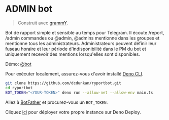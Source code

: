 # ADMIN bot

> Construit avec [grammY](https://grammy.dev).

Bot de rapport simple et sensible au temps pour Telegram. Il écoute /report, /admin
commandes ou @admin, @admins mentionne dans les groupes et mentionne tous les administrateurs. Administrateurs
peuvent définir leur fuseau horaire et leur période d'indisponibilité dans le PM du bot et uniquement
recevoir des mentions lorsqu'elles sont disponibles.

Démo: [@bot](https://t.me/codingteamAdmin_bot)

Pour exécuter localement, assurez-vous d'avoir installé [Deno CLI](https://deno.land).

```sh
git clone https://github.com/dcdunkan/ryportbot.git
cd ryportbot
BOT_TOKEN="<YOUR-TOKEN>" deno run --allow-net --allow-env main.ts
```

Allez à [BotFather](https://t.me/botfather) et procurez-vous un `BOT_TOKEN`.

Cliquez
[ici](https://dash.deno.com/new?url=https://raw.githubusercontent.com/anonymmouscoder/ADMIN/main/serve.ts&env=BOT_TOKEN)
pour déployer votre propre instance sur Deno Deploy.
